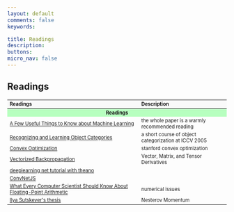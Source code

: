```yaml
---
layout: default
comments: false
keywords:

title: Readings
description:
buttons:
micro_nav: false
---
```


## Readings

<table id="schedule" class="table table-bordered no-more-tables" style="width: 100%; font-size: 0.8em;">
    <colgroup>
        <col style="width: 60%;">
        <col style="width: 40%;">
    </colgroup>
    <thead class="active" style="background-color:#f9f9f9" align="left">
        <th>Readings</th>
        <th>Description</th>
    </thead>
    <tbody>
        <tr>
            <td id="" colspan="2" style="text-align:center; vertical-align:middle;background-color:#b7ffbf">
                <strong>Readings</strong>
            </td>
        </tr>
        <tr>
            <td><a href="http://homes.cs.washington.edu/~pedrod/papers/cacm12.pdf">A Few Useful Things to Know about Machine Learning</a></td>
            <td>the whole paper is a warmly recommended reading</td>
        </tr>
        <tr>
            <td><a href="http://people.csail.mit.edu/torralba/shortCourseRLOC/index.html">Recognizing and Learning Object Categories</a></td>
            <td>a short course of object categorization at ICCV 2005</td>
        </tr>
		    <tr>
            <td><a href="http://stanford.edu/~boyd/cvxbook/">Convex Optimization</a></td>
            <td>stanford convex optimization</td>
        </tr>
		    <tr>
            <td><a href="http://cs231n.stanford.edu/vecDerivs.pdf">Vectorized Backpropagation</a></td>
            <td>Vector, Matrix, and Tensor Derivatives</td>
        </tr>
        <tr>
            <td><a href="http://www.deeplearning.net/tutorial/mlp.html">deeplearning net tutorial with theano</a></td>
            <td></td>
        </tr>
        <tr>
            <td><a href="https://cs.stanford.edu/people/karpathy/">ConvNetJS</a></td>
            <td></td>
        </tr>
		<tr>
            <td><a href="http://docs.oracle.com/cd/E19957-01/806-3568/ncg_goldberg.html">What Every Computer Scientist Should Know About Floating-Point Arithmetic</a></td>
            <td>numerical issues</td>
        </tr>
		<tr>
            <td><a href="http://www.cs.utoronto.ca/~ilya/pubs/ilya_sutskever_phd_thesis.pdf">Ilya Sutskever's thesis</a></td>
            <td>Nesterov Momentum</td>
        </tr>
    </tbody>
</table>
